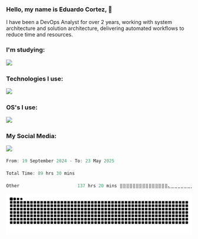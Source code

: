 ### Hello, my name is Eduardo Cortez, 🤙
I have been a DevOps Analyst for over 2 years, working with system architecture and solution architecture, delivering automated workflows to reduce time and resources.

### I'm studying:
<p align="left"> <a href="https://skillicons.dev"> <img src="https://skillicons.dev/icons?i=terraform,redhat,go" /> </a> </p>

### Technologies I use:
<p align="left"> <a href="https://skillicons.dev"> <img src="https://skillicons.dev/icons?i=docker,mysql,postgres,git,aws,bash,jenkins,figma,grafana,nginx,notion,prometheus,kubernetes" /> </a> </p>

### OS's I use:
<p align="left"> <a href="https://skillicons.dev"> <img src="https://skillicons.dev/icons?i=linux,debian,ubuntu,apple" /> </a> </p>

### My Social Media:
<p align="left"> <a href="https://skillicons.dev"> <img src="https://skillicons.dev/icons?i=linkedin,github" /> </a> </p>

<!--START_SECTION:waka-->

```scala
From: 19 September 2024 - To: 23 May 2025

Total Time: 89 hrs 30 mins

Other                      137 hrs 20 mins ⣿⣿⣿⣿⣿⣿⣿⣿⣿⣿⣿⣿⣿⣿⣿⣄⣀⣀⣀⣀⣀⣀⣀⣀⣀   60.54 %
```

<!--END_SECTION:waka-->

![GitHub Snake](https://github.com/duduomena1/duduomena1/blob/output/space.svg)

